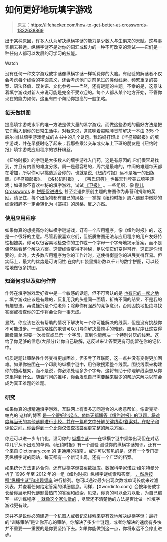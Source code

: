 # 如何更好地玩填字游戏

> 原文：<https://lifehacker.com/how-to-get-better-at-crosswords-1832638869>

出于某种原因，许多人认为解决纵横字谜的能力是少数人与生俱来的天赋。这与事实相去甚远。纵横字谜不是对你的词汇或智力的一种不可改变的测试——它们是一种任何人都可以发展的可学习的技能。

Watch

没有任何一种文字游戏或字谜像纵横字谜一样耗费你的大脑。有经验的解谜者不仅会考虑每个线索的字面意义，还会考虑他们之前见过的类似线索、频繁重复的答案、语法怪癖、双关语、文化参考——当然，还有谜题的主题。不幸的是，这意味着填字游戏对新人来说可能是完全不受欢迎的。每个人都从某个地方开始，不管你现在的能力如何，这里有四个帮助你提高的一般策略。

### 每天做拼图

提高填字游戏水平的唯一方法是做大量的填字游戏，而做这些游戏的最好方法是把它们融入到你的日常生活中。对我来说，这意味着每晚睡觉前解决一本由 365 个威尔·肖兹填字游戏组成的古书中的几个谜题。我妈妈打印出《华盛顿邮报》的填字游戏，并在早餐时吃了起来；我那些乘公交车或火车上下班的朋友是《纽约时报》填字游戏应用程序的铁杆粉丝。

《纽约时报》的字谜是大多数人的填字游戏入门药，这是有原因的:它们很容易找到，并且有内置的难度分级。周一是最容易的，周六是最难的，中间的难题每天都在增加，所以你可以挑选适合你的。也就是说,《纽约时报》远不是唯一的出版商。《华盛顿邮报》、 [《洛杉矶时报》](http://games.latimes.com/games/daily-crossword/) 、 [《韦氏词典》](https://www.merriam-webster.com/word-games/universal-daily-crossword) 也每天刊登美式填字游戏；如果你不喜欢神秘的填字游戏，试试 [《卫报》](https://www.theguardian.com/crosswords) 。一些组织，像 [酷儿 Qrosswords](https://queerqrosswords.com/) 和 [拼图促进进步](http://puzzlesforprogress.francisheaney.com/) 甚至会送你原创主题的拼图作为非营利捐赠的奖励。请记住，每个出版物都有自己的风格——掌握《纽约时报》周六谜题中微妙的线索措辞不一定会转化为《邮报》的风格，反之亦然。

### 使用应用程序

如果你真的想提高你的纵横字谜游戏，订阅一个应用程序，像《纽约时报》的，这是一个很好的主意。尽管我很喜欢它们，但纸质拼图无法与应用程序的用户友好特性相媲美。你可以很容易地检查你的工作或一个字母一个字母地揭示答案，而不是偶然偷看整个解决方案。这使线索变得不神秘，足以使它们变得可行，这正是你想要的。此外，大多数应用程序为你的工作计时，这使得衡量你的进展变得容易。但实际上，最大的优势是可访问性:在你的口袋里携带数以千计的数字拼图，可以轻松地做很多拼图。

### 知道何时以及如何作弊

作弊在填字游戏爱好者中是一个敏感的话题，但不可否认的是 [也有它的一席之地](https://lifehacker.com/how-to-cheat-in-your-favorite-games-1829939723) 。填字游戏应该是有趣的，反复用我的头撞同一面墙，祈祷不同的结果，不是我的有趣想法。再说挫折是个烂老师；除非你有强烈的竞争意识，否则固执地拒绝寻找答案或检查你的工作将会让你一事无成。

显然，你应该在没有帮助的情况下解决每一个你可能解决的线索，但是没有挑战你不可能进步。一点策略性的欺骗可以引导你解决最棘手的难题。应用程序让这变得超级简单:只要一次检查或显示一个字母，直到你能解决一个特别讨厌的线索。这给了你足够的信息(大部分)让你自己破解，这反过来让答案更有可能留在你的记忆中。

纸质谜题让策略性作弊变得更加困难，但多亏了互联网，这一点并没有变得更加困难。如果你被困在一个印刷的纵横字谜中，用谷歌搜索整个线索。围绕线索来构建你的搜索框架，而不是说，你必须处理多少个字母，这将有助于你理解线索想从你这里得到什么。随着时间的推移，你会发现自己需要越来越少的帮助来解决以前会成为真正难题的难题。

### 研究

如果你真的想精通填字游戏，互联网上有很多志同道合的人愿意帮忙。像雷克斯·帕克的 这样的博客 [是一个很好的起点。他每天都解答《纽约时报》的谜题，将难度与当天的其他谜题进行比较，并在一篇短文中分解关键线索/答案对。在帖子和评论之间，你会得到一个比你仅仅查找答案更完整的解决方案。](http://rexwordpuzzle.blogspot.com/)

你还可以进一步专门化，温习你的 [纵横字谜](https://en.wikipedia.org/wiki/Crosswordese)——在纵横字谜中频繁出现但在对话中几乎从不出现的单词。《纽约时报》有一个测验 测试你的纵横字谜知识，还有一个来自 Dictionary.com 的 [更通用的指南](https://www.dictionary.com/e/master-the-secrets-of-crosswordese/) 。或许可以预见的是，还有一个专门研究纵横字谜的网站，每天都有一个新词出现，还有一个广泛的档案。

如果统计方法更适合你，还有纵横字谜答案数据库。数据科学家诺亚·维尔特曼分析了 1996 年至 2012 年的一组《纽约时报》纵横字谜线索和答案， [，然后按照“纵横字谜”和出现频率](https://noahveltman.com/crossword/) 进行排列。您可以通过最少出现次数或单词长度来过滤列表，并查看任何给定答案的详细信息。同样，【Xwordinfo.com】会按年份或字长给你展示时代谜题最热门的答案和线索。见鬼，你真的可以全力以赴，为自己编写一些训练程序 [，就像这个家伙做的](https://medium.com/the-mission/how-i-mastered-the-saturday-nyt-crossword-puzzle-in-31-days-fe6a094edccd) ，尽管还不清楚他的方法是否比做一堆填字游戏更有效。

这并不是说你必须建造一个机器人或者记忆线索来更有效地解决纵横字谜；最好的“训练策略”是让你开心的策略。你解决了多少个谜题，或者你解决的速度有多快并不重要——重要的是你要坚持下去。如果你能做到这一点，你将永远不会停止进步。